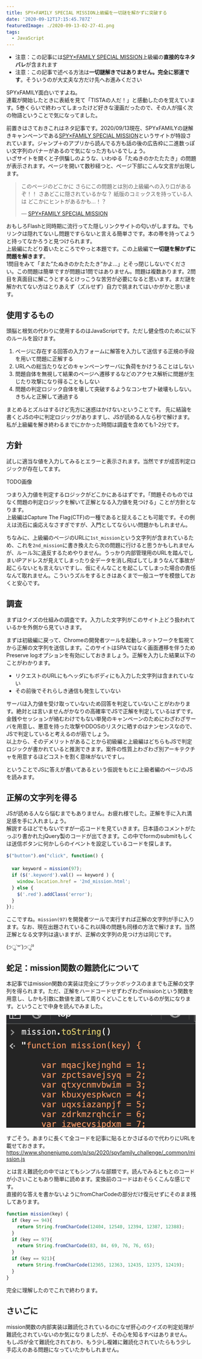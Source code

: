 ```yaml
---
title: SPY×FAMILY SPECIAL MISSION上級編を一切謎を解かずに突破する
date: '2020-09-12T17:15:45.787Z'
featuredImage: ./2020-09-13-02-27-41.png
tags:
  - JavaScript
---
```


- 注意：この記事には[SPY×FAMILY SPECIAL MISSION](https://www.shonenjump.com/p/sp/2020/spyfamily_challenge/)上級編の**直接的なネタバレ**が含まれます
- 注意：この記事で述べる方法は**一切謎解きではありません。完全に邪道です**。そういうのが大丈夫な方だけ先へお進みください

SPYxFAMILY面白いですよね。  
連載が開始したときに表紙を見て「TISTAの人だ！」と感動したのを覚えています。5巻くらいで終わってしまったけど好きな漫画だったので、その人が描く次の物語ということで気になってました。  

前置きはさておきこれはネタ記事です。2020/09/13現在、SPYxFAMILYの謎解きキャンペーンである[SPY×FAMILY SPECIAL MISSION](https://www.shonenjump.com/p/sp/2020/spyfamily_challenge/)というサイトが特設されています。ジャンプ＋のアプリから読んでる方も話の後の広告枠に二進数っぽい文字列のバナーがあるので気になった方もいるでしょう。  
いざサイトを開くと子供騙しのような、いわゆる「たぬきのかたたたき」の問題が表示されます。ページを開いて数秒経つと、ページ下部にこんな文言が出現します。

> このページのどこかに
> さらにこの問題とは別の上級編への入り口があるぞ！！
> さあどこに隠されているかな？
> 紙版のコミックスを持っている人は
> どこかにヒントがあるかも…！？
>
> &mdash; [SPY×FAMILY SPECIAL MISSION](https://www.shonenjump.com/p/sp/2020/spyfamily_challenge/)

おもしろFlashと同時期に流行ってた隠しリンクサイトの匂いがしますね。でもリンクは隠れてないし問題ですらないと言える簡単さです。本の帯を持ってようと持ってなかろうと見つけられます。  
上級編にたどり着いたところでやっと本題です。この上級編で**一切謎を解かずに問題を解きます**。  
1問目をみて「また”たぬきのかたたたき”かよ...」とそっ閉じしないでください。この問題は簡単ですが問題は1問ではありません。問題は複数あります。2問目を真面目に解こうとするとけっこうな苦労が必要になると思います。まだ謎を解かれてない方はとりあえず（ズルせず）自力で挑まれてはいかがかと思います。

<!--more-->

## 使用するもの
頭脳と根気の代わりに使用するのはJavaScriptです。ただし健全性のために以下のルールを設けます。

1. ページに存在する回答の入力フォームに解答を入力して送信する正規の手段を用いて問題に正解する
1. URLへの総当たりなどのキャンペーンサーバに負荷をかけうることはしない
1. 問題自体を無視して結果のページへ遷移するなどのアクセス解析に問題が生じたり攻撃になり得ることもしない
1. 問題の判定ロジック自体を壊して突破するようなコンセプト破壊もしない。きちんと正解して通過する

まとめるとズルはするけど先方に迷惑はかけないということです。
先に結論を書くとJSの中に判定ロジックがありますし、JSが読める人なら秒で解けます。私が上級編を解き終わるまでにかかった時間は調査を含めても1-2分です。

## 方針
試しに適当な値を入力してみるとエラーと表示されます。当然ですが成否判定ロジックが存在してます。

TODO画像

つまり入力値を判定するロジックがどこかにあるはずです。「問題そのものではなく問題の判定ロジックを解いて正解となる入力値を見つける」ことが方針となります。  
上級編はCapture The Flag(CTF)の一種であると捉えることも可能です。その例えは流石に歯応えなさすぎですが、入門としてならいい問題かもしれません。

ちなみに、上級編のページのURLに`1st_mission`という文字列が含まれているため、これを`2nd_mission`に書き換えたら次の問題に行けると思うかもしれませんが、ルール3に違反するためやりません。うっかり内部管理用のURLを踏んでしまいIPアドレスが見えてしまったり全データを消し飛ばしてしまうなんて事故が起こらないとも言えないですし、仮にそんなことを起こしてしまった場合の責任なんて取れません。こういうズルをするときはあくまで一般ユーザを模倣しておくと安心です。

## 調査

まずはクイズの仕組みの調査です。入力した文字列がこのサイト上どう扱われているかを外側から見ていきます。  

まずは初級編に戻って、Chromeの開発者ツールを起動しネットワークを監視てから正解の文字列を送信します。このサイトはSPAではなく画面遷移を伴うためPreserve logオプションを有効にしておきましょう。正解を入力した結果以下のことがわかります。

- リクエストのURLにもヘッダにもボディにも入力した文字列は含まれていない
- その前後でそれらしき通信も発生していない

サーバは入力値を受け取っていないため回答を判定していないことがわかります。絶対とは言いませんがかなりの高確率でJSで正解を判定しているはずです。  
金銭やセッションが絡むわけでもない単発のキャンペーンのためにわざわざサーバを用意し、悪意を持った攻撃やDDOSのリスクに晒すのはナンセンスなので、JSで判定していると考えるのが筋でしょう。  
以上から、そのデメリットがあることから初級編と上級編はどちらもJSで判定ロジックが書かれていると推測できます。案件の性質上わざわざ別アーキテクチャを用意するほどコストを割く意味がないですし。

ということでJSに答えが書いてあるという仮説をもとに上級者編のページのJSを読みます。

## 正解の文字列を得る

JSが読める人なら悩むまでもありません。お疲れ様でした。正解を手に入れ満足感を手に入れましょう。  
解説するほどでもないですが一応コードを見ていきます。日本語のコメントがたっぷり書かれたjQuery製のコードが出てきます。この中でformのsubmitもしくは送信ボタンに何かしらのイベントを設定しているコードを探します。

```js
$("button").on("click", function() {

  var keyword = mission(97);
  if ($('.keyword').val() == keyword ) {
    window.location.href = '2nd_mission.html';
  } else {
	$('.red').addClass('error');
  }
});
```

ここですね。`mission(97)`を開発者ツールで実行すれば正解の文字列が手に入ります。なお、現在出題されているこれ以降の問題も同様の方法で解けます。当然正解となる文字列は違いますが、正解の文字列の見つけ方は同じです。

(੭ु˙꒳​˙)੭ु⁾⁾

## 蛇足：mission関数の難読化について
本記事ではmission関数の実装は完全にブラックボックスのままでも正解の文字列を得られます。ただ、正解をハードコードせずわざわざmissionという関数を用意し、しかも引数に数値を渡して周りくどいことをしているのが気になります。ということで中身を読んでみました。

![](./2020-09-13-02-28-27.png)

すごそう。あまりに長くて全コードを記事に貼るとかさばるので代わりにURLを載せておきます。
https://www.shonenjump.com/p/sp/2020/spyfamily_challenge/_common/mission.js

とは言え難読化の中ではとてもシンプルな部類です。読んでみるともとのコードが小さいこともあり簡単に読めます。変換前のコードはおそらくこんな感じです。  
直接的な答えを書かないようにfromCharCodeの部分だけ復元せずにそのまま残してあります。

```js
function mission(key) {
  if (key == 94){
    return String.fromCharCode(12404, 12540, 12394, 12387, 12388);
  }
  if (key == 97){
    return String.fromCharCode(83, 84, 69, 76, 76, 65);
  }
  if (key == 921){
    return String.fromCharCode(12365, 12363, 12435, 12375, 12419);
  }
}
```

完全に理解したのでこれで終わります。

## さいごに
mission関数の内部実装は難読化されているのになぜ肝心のクイズの判定処理が難読化されていないのか気になりましたが、その心を知るすべはありません。  
もしJSが全て難読化されており、もう少し複雑に難読化されていたらもう少し手応えのある問題になっていたかもしれません。

